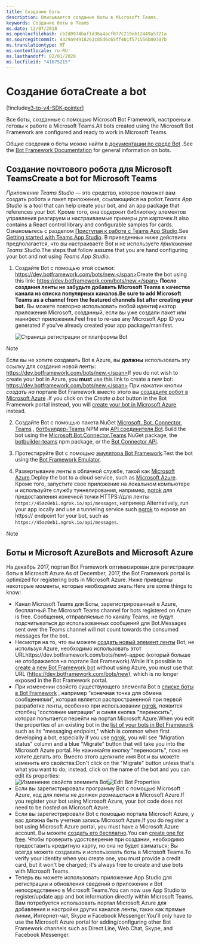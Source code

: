 ```yaml
---
title: Создание бота
description: Описывается создание боты в Microsoft Teams.
keywords: Создание боты в Teams
ms.date: 12/07/2018
ms.openlocfilehash: cb2d0974baf1d36a4acf077c219eb12449a5721a
ms.sourcegitcommit: 4329a94918263c85d6c65ff401f571556b80307b
ms.translationtype: MT
ms.contentlocale: ru-RU
ms.lasthandoff: 02/01/2020
ms.locfileid: "41675215"
---
```

# <a name="create-a-bot"></a><span data-ttu-id="8fa34-104">Создание бота</span><span class="sxs-lookup"><span data-stu-id="8fa34-104">Create a bot</span></span>

[!include[v3-to-v4-SDK-pointer](~/includes/v3-to-v4-pointer-bots.md)]

<span data-ttu-id="8fa34-105">Все боты, созданные с помощью Microsoft Bot Framework, настроены и готовы к работе в Microsoft Teams.</span><span class="sxs-lookup"><span data-stu-id="8fa34-105">All bots created using the Microsoft Bot Framework are configured and ready to work in Microsoft Teams.</span></span>

<span data-ttu-id="8fa34-106">Общие сведения о боты можно найти в [документации по среде Bot](/azure/bot-service/?view=azure-bot-service-3.0) .</span><span class="sxs-lookup"><span data-stu-id="8fa34-106">See the [Bot Framework Documentation](/azure/bot-service/?view=azure-bot-service-3.0) for general information on bots.</span></span>

## <a name="create-a-bot-for-microsoft-teams"></a><span data-ttu-id="8fa34-107">Создание почтового робота для Microsoft Teams</span><span class="sxs-lookup"><span data-stu-id="8fa34-107">Create a bot for Microsoft Teams</span></span>

<span data-ttu-id="8fa34-108">*Приложение Teams Studio* — это средство, которое поможет вам создать робота и пакет приложения, ссылающийся на робот.</span><span class="sxs-lookup"><span data-stu-id="8fa34-108">*Teams App Studio* is a tool that can help create your bot, and an app package that references your bot.</span></span> <span data-ttu-id="8fa34-109">Кроме того, она содержит библиотеку элементов управления реагируем и настраиваемые примеры для карточек.</span><span class="sxs-lookup"><span data-stu-id="8fa34-109">It also contains a React control library and configurable samples for cards.</span></span> <span data-ttu-id="8fa34-110">Ознакомьтесь с разделом [Приступая к работе с Teams App Studio](~/concepts/build-and-test/app-studio-overview.md).</span><span class="sxs-lookup"><span data-stu-id="8fa34-110">See [Getting started with Teams App Studio](~/concepts/build-and-test/app-studio-overview.md).</span></span> <span data-ttu-id="8fa34-111">В приведенных ниже действиях предполагается, что вы настраиваете Bot и не используете *приложение Teams Studio*.</span><span class="sxs-lookup"><span data-stu-id="8fa34-111">The steps that follow assume that you are hand configuring your bot and not using *Teams App Studio*.</span></span>

1. <span data-ttu-id="8fa34-112">Создайте Bot с помощью этой ссылки: https://dev.botframework.com/bots/new.</span><span class="sxs-lookup"><span data-stu-id="8fa34-112">Create the bot using this link: https://dev.botframework.com/bots/new.</span></span> <span data-ttu-id="8fa34-113">**После создания ленты не забудьте добавить Microsoft Teams в качестве канала из списка популярных каналов.**</span><span class="sxs-lookup"><span data-stu-id="8fa34-113">**Be sure to add Microsoft Teams as a channel from the featured channels list after creating your bot.**</span></span> <span data-ttu-id="8fa34-114">Вы можете повторно использовать любой идентификатор приложения Microsoft, созданный, если вы уже создали пакет или манифест приложения.</span><span class="sxs-lookup"><span data-stu-id="8fa34-114">Feel free to re-use any Microsoft App ID you generated if you've already created your app package/manifest.</span></span>

   ![Страница регистрации от платформы Bot](~/assets/images/bots/bfregister.png)

> [!NOTE]
> <span data-ttu-id="8fa34-116">Если вы не хотите создавать Bot в Azure, вы **должны** использовать эту ссылку для создания новой ленты: https://dev.botframework.com/bots/new.</span><span class="sxs-lookup"><span data-stu-id="8fa34-116">If you do not wish to create your bot in Azure, you **must** use this link to create a new bot: https://dev.botframework.com/bots/new.</span></span> <span data-ttu-id="8fa34-117">При нажатии кнопки *создать на* портале Bot Framework вместо этого вы [создадите робот в Microsoft Azure](#bots-and-microsoft-azure) .</span><span class="sxs-lookup"><span data-stu-id="8fa34-117">If you click on the *Create a bot* button in the Bot Framework portal instead, you will [create your bot in Microsoft Azure](#bots-and-microsoft-azure) instead.</span></span>

2. <span data-ttu-id="8fa34-118">Создайте Bot с помощью пакета NuGet [Microsoft. Bot. Connector. Teams](https://www.nuget.org/packages/Microsoft.Bot.Connector.Teams) , [ботбуилдер-Teams](https://www.npmjs.com/package/botbuilder-teams) NPM или [API соединителя Bot](https://docs.microsoft.com/bot-framework/rest-api/bot-framework-rest-connector-api-reference).</span><span class="sxs-lookup"><span data-stu-id="8fa34-118">Build the bot using the [Microsoft.Bot.Connector.Teams](https://www.nuget.org/packages/Microsoft.Bot.Connector.Teams) NuGet package, the [botbuilder-teams](https://www.npmjs.com/package/botbuilder-teams) npm package, or the [Bot Connector API](https://docs.microsoft.com/bot-framework/rest-api/bot-framework-rest-connector-api-reference).</span></span>

3. <span data-ttu-id="8fa34-119">Протестируйте Bot с помощью [эмулятора Bot Framework](https://docs.microsoft.com/bot-framework/debug-bots-emulator).</span><span class="sxs-lookup"><span data-stu-id="8fa34-119">Test the bot using the [Bot Framework Emulator](https://docs.microsoft.com/bot-framework/debug-bots-emulator).</span></span>

4. <span data-ttu-id="8fa34-120">Развертывание ленты в облачной службе, такой как [Microsoft Azure](https://azure.microsoft.com/).</span><span class="sxs-lookup"><span data-stu-id="8fa34-120">Deploy the bot to a cloud service, such as [Microsoft Azure](https://azure.microsoft.com/).</span></span> <span data-ttu-id="8fa34-121">Кроме того, запустите свое приложение на локальном компьютере и используйте службу туннелирования, например, [ngrok](https://ngrok.com) для предоставления конечной точки HTTPS://для ленты `https://45az0eb1.ngrok.io/api/messages`, например.</span><span class="sxs-lookup"><span data-stu-id="8fa34-121">Alternatively, run your app locally and use a tunneling service such [ngrok](https://ngrok.com) to expose an https:// endpoint for your bot, such as `https://45az0eb1.ngrok.io/api/messages`.</span></span>

> [!NOTE]
> ## <a name="bots-and-microsoft-azure"></a><span data-ttu-id="8fa34-122">Боты и Microsoft Azure</span><span class="sxs-lookup"><span data-stu-id="8fa34-122">Bots and Microsoft Azure</span></span>
> <span data-ttu-id="8fa34-123">На декабрь 2017, портал Bot Framework оптимизирован для регистрации боты в Microsoft Azure.</span><span class="sxs-lookup"><span data-stu-id="8fa34-123">As of December, 2017, the Bot Framework portal is optimized for registering bots in Microsoft Azure.</span></span> <span data-ttu-id="8fa34-124">Ниже приведены некоторые моменты, которые необходимо знать:</span><span class="sxs-lookup"><span data-stu-id="8fa34-124">Here are some things to know:</span></span>
>
> * <span data-ttu-id="8fa34-125">Канал Microsoft Teams для Боты, зарегистрированный в Azure, бесплатный.</span><span class="sxs-lookup"><span data-stu-id="8fa34-125">The Microsoft Teams channel for bots registered on Azure is free.</span></span> <span data-ttu-id="8fa34-126">Сообщения, отправляемые по каналу Teams, не будут подсчитываться до использованных сообщений для Bot.</span><span class="sxs-lookup"><span data-stu-id="8fa34-126">Messages sent over the Teams channel will not count towards the consumed messages for the bot.</span></span>
> * <span data-ttu-id="8fa34-127">Несмотря на то, что вы можете [создать новый элемент ленты](https://dev.botframework.com/bots/new) Bot, не используя Azure, необходимо использовать этот URLhttps://dev.botframework.com/bots/new)-адрес (который больше не отображается на портале Bot Framework).</span><span class="sxs-lookup"><span data-stu-id="8fa34-127">While it's possible to [create a new Bot Framework bot](https://dev.botframework.com/bots/new) without using Azure, you must use that URL (https://dev.botframework.com/bots/new), which is no longer exposed in the Bot Framework portal.</span></span>
> * <span data-ttu-id="8fa34-128">При изменении свойств существующего элемента Bot в [списке боты в Bot Framework](https://dev.botframework.com/bots) , например "конечная точка для обмена сообщениями", которая является распространенной при первой разработке ленты, особенно при использовании [ngrok](https://ngrok.com), появится столбец "состояние миграции" и синяя кнопка "переносить", которая попытается перейти на портал Microsoft Azure.</span><span class="sxs-lookup"><span data-stu-id="8fa34-128">When you edit the properties of an existing bot in the [list of your bots in Bot Framework](https://dev.botframework.com/bots) such as its "messaging endpoint," which is common when first developing a bot, especially if you use [ngrok](https://ngrok.com), you will see "Migration status" column and a blue "Migrate" button that will take you into the Microsoft Azure portal.</span></span> <span data-ttu-id="8fa34-129">Не нажимайте кнопку "переносить", пока не хотите делать это. Вместо этого щелкните имя Bot и вы можете изменить его свойства:</span><span class="sxs-lookup"><span data-stu-id="8fa34-129">Don't click on the "Migrate" button unless that's what you want to do; instead, click on the name of the bot and you can edit its properties:</span></span></br>
   <span data-ttu-id="8fa34-130">![Изменение свойств элемента Bot](~/assets/images/bots/bf-migrate-bot-to-azure.png)</span><span class="sxs-lookup"><span data-stu-id="8fa34-130">![Edit Bot Properties](~/assets/images/bots/bf-migrate-bot-to-azure.png)</span></span>
> * <span data-ttu-id="8fa34-131">Если вы зарегистрировали программу Bot с помощью Microsoft Azure, код для ленты не должен *размещаться* в Microsoft Azure.</span><span class="sxs-lookup"><span data-stu-id="8fa34-131">If you register your bot using Microsoft Azure, your bot code does not need to be *hosted* on Microsoft Azure.</span></span>
> * <span data-ttu-id="8fa34-132">Если вы зарегистрировали Bot с помощью портала Microsoft Azure, у вас должна быть учетная запись Microsoft Azure.</span><span class="sxs-lookup"><span data-stu-id="8fa34-132">If you do register a bot using Microsoft Azure portal, you must have a Microsoft Azure account.</span></span> <span data-ttu-id="8fa34-133">Вы можете [создать его бесплатно](https://azure.microsoft.com/free/).</span><span class="sxs-lookup"><span data-stu-id="8fa34-133">You can [create one for free](https://azure.microsoft.com/free/).</span></span> <span data-ttu-id="8fa34-134">Чтобы проверить удостоверение при создании, необходимо предоставить кредитную карту, но она не будет взиматься; Вы всегда можете создавать и использовать боты в Microsoft Teams.</span><span class="sxs-lookup"><span data-stu-id="8fa34-134">To verify your identity when you create one, you must provide a credit card, but it won't be charged; it's always free to create and use bots with Microsoft Teams.</span></span>
> * <span data-ttu-id="8fa34-135">Теперь вы можете использовать приложение App Studio для регистрации и обновления сведений о приложении и Bot непосредственно в Microsoft Teams.</span><span class="sxs-lookup"><span data-stu-id="8fa34-135">You can now use App Studio to register/update app and bot information directly within Microsoft Teams.</span></span> <span data-ttu-id="8fa34-136">Вам потребуется использовать портал Microsoft Azure для добавления и настройки других каналов ленты, таких как прямые линии, Интернет-чат, Skype и Facebook Messenger.</span><span class="sxs-lookup"><span data-stu-id="8fa34-136">You'll only have to use the Microsoft Azure portal for adding/configuring other Bot Framework channels such as Direct Line, Web Chat, Skype, and Facebook Messenger.</span></span>
